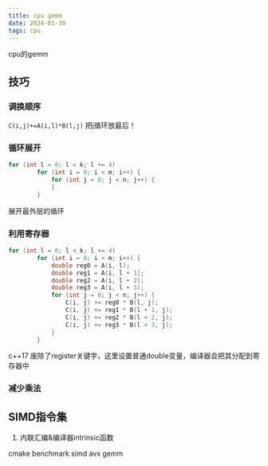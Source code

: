 ```yaml
---
title: cpu gemm
date: 2024-01-30 
tags: cpu
---
```

cpu的gemm
<!--more-->

## 技巧
### 调换顺序
`C(i,j)+=A(i,l)*B(l,j)`
把j循环放最后！
### 循环展开
```c++
for (int l = 0; l < k; l += 4)
        for (int i = 0; i < m; i++) {
            for (int j = 0; j < n; j++) {
            }
        }
```
展开最外层的循环
### 利用寄存器
```c++
for (int l = 0; l < k; l += 4)
        for (int i = 0; i < m; i++) {
            double reg0 = A(i, l);
            double reg1 = A(i, l + 1);
            double reg2 = A(i, l + 2);
            double reg3 = A(i, l + 3);
            for (int j = 0; j < n; j++) {
                C(i, j) += reg0 * B(l, j);
                C(i, j) += reg1 * B(l + 1, j);
                C(i, j) += reg2 * B(l + 2, j);
                C(i, j) += reg3 * B(l + 3, j);
            }
        }
```
c++17 废除了register关键字，这里设置普通double变量，编译器会把其分配到寄存器中
### 减少乘法

## SIMD指令集
1. 内联汇编&编译器intrinsic函数

cmake
benchmark
simd avx
gemm